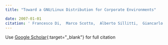 ```yaml
---
title: "Toward a GNU/Linux Distribution for Corporate Environments"

date: 2007-01-01
citation: ' Francesco Di,  Marco Scotto,  Alberto Sillitti,  Giancarlo Succi,  Tullio Vernazza, &quot;Toward a GNU/Linux Distribution for Corporate Environments.&quot;, 2007.'
---
```

Use [Google Scholar](https://scholar.google.com/scholar?q=Toward+a+GNU/Linux+Distribution+for+Corporate+Environments){:target="_blank"} for full citation